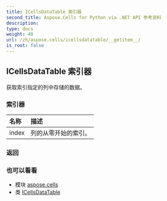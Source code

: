 ```yaml
---
title: ICellsDataTable 索引器
second_title: Aspose.Cells for Python via .NET API 参考资料
description:
type: docs
weight: 40
url: /zh/aspose.cells/icellsdatatable/__getitem__/
is_root: false
---
```

## ICellsDataTable 索引器

获取索引指定的列中存储的数据。
### 索引器
|名称|描述|
| :- | :- |
| index |列的从零开始的索引。|



### 返回



### 也可以看看
* 模块 [aspose.cells](../../)
* 类 [ICellsDataTable](/cells/python-net/zh/aspose.cells/icellsdatatable)
